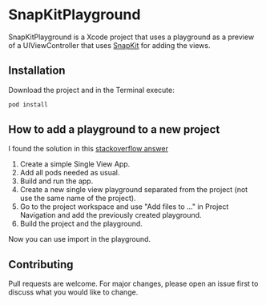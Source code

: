 # SnapKitPlayground

SnapKitPlayground is a Xcode project that uses a playground as a preview of a UIViewController that uses [SnapKit](http://snapkit.io/) for adding the views.

## Installation

Download the project and in the Terminal execute:

```bash
pod install
```

## How to add a playground to a new project

I found the solution in this [stackoverflow answer](https://stackoverflow.com/a/54639761)

1. Create a simple Single View App.
2. Add all pods needed as usual.
3. Build and run the app.
4. Create a new single view playground separated from the project (not use the same name of the project).
5. Go to the project workspace and use "Add files to ..." in Project Navigation and add the previously created playground.
6. Build the project and the playground.

Now you can use import in the playground.

## Contributing
Pull requests are welcome. For major changes, please open an issue first to discuss what you would like to change.
